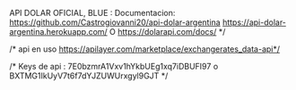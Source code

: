 API DOLAR OFICIAL, BLUE : 
   Documentacion: https://github.com/Castrogiovanni20/api-dolar-argentina
    https://api-dolar-argentina.herokuapp.com/ 
    O 
    https://dolarapi.com/docs/
    */

/* api en uso https://apilayer.com/marketplace/exchangerates_data-api*/


/* Keys de api :  7E0bzmrA1Vxv1hYkbUEg1xq7iDBUFI97   o   BXTMG1IkUyV7t6f7dYJZUWUrxgyl9GJT  */